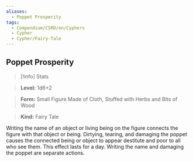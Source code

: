```yaml
---
aliases:
  - Poppet Prosperity
tags:
  - Compendium/CSRD/en/Cyphers
  - Cypher
  - Cypher/Fairy-Tale
---
```

  
    
## Poppet Prosperity    
>[!info] Stats    
> **Level:** 1d6+2    
> **Form:** Small Figure Made of Cloth, Stuffed with Herbs and Bits of Wood    
> **Kind:** Fairy Tale  
    
Writing the name of an object or living being on the figure connects the figure with that object or being. Dirtying, tearing, and damaging the poppet causes the connected being or object to appear destitute and poor to all who see them. This effect lasts for a day. Writing the name and damaging the poppet are separate actions.